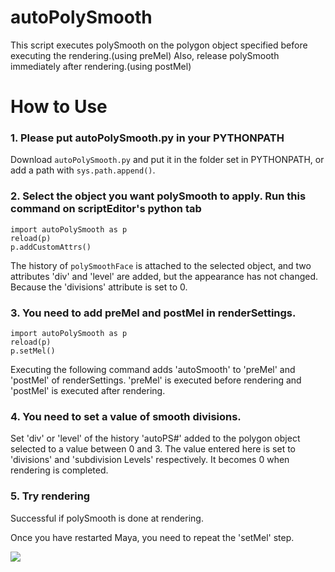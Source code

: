 # autoPolySmooth

This script executes polySmooth on the polygon object specified before executing the rendering.(using preMel)
Also, release polySmooth immediately after rendering.(using postMel)

# How to Use

### 1. Please put autoPolySmooth.py in your PYTHONPATH

Download `autoPolySmooth.py` and put it in the folder set in PYTHONPATH,
or add a path with `sys.path.append()`.


### 2. Select the object you want polySmooth to apply. Run this command on scriptEditor's python tab

```
import autoPolySmooth as p
reload(p)
p.addCustomAttrs()
```
The history of `polySmoothFace` is attached to the selected object, and two attributes 'div' and 'level' are added, but the appearance has not changed. Because the 'divisions' attribute is set to 0.


### 3. You need to add preMel and postMel in renderSettings.

```
import autoPolySmooth as p
reload(p)
p.setMel()
```
Executing the following command adds 'autoSmooth' to 'preMel' and 'postMel' of renderSettings.
'preMel' is executed before rendering and 'postMel' is executed after rendering.

### 4. You need to set a value of smooth divisions.

Set 'div' or 'level' of the history 'autoPS#' added to the polygon object selected to a value between 0 and 3. The value entered here is set to 'divisions' and 'subdivision Levels' respectively. It becomes 0 when rendering is completed.

### 5. Try rendering

Successful if polySmooth is done at rendering.

Once you have restarted Maya, you need to repeat the 'setMel' step.

[![](https://img.youtube.com/vi/WEPSfjKdDUc/0.jpg)](https://www.youtube.com/watch?v=WEPSfjKdDUc)
